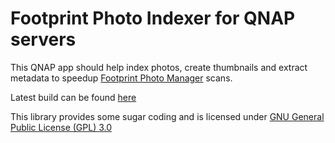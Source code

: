 # Footprint Photo Indexer for QNAP servers

This QNAP app should help index photos, create thumbnails and extract metadata to speedup
[Footprint Photo Manager](https://github.com/kubovy/footprint-photo-manager) scans.

Latest build can be found [here](build)

This library provides some sugar coding and is licensed under
[GNU General Public License (GPL) 3.0](COPYING)